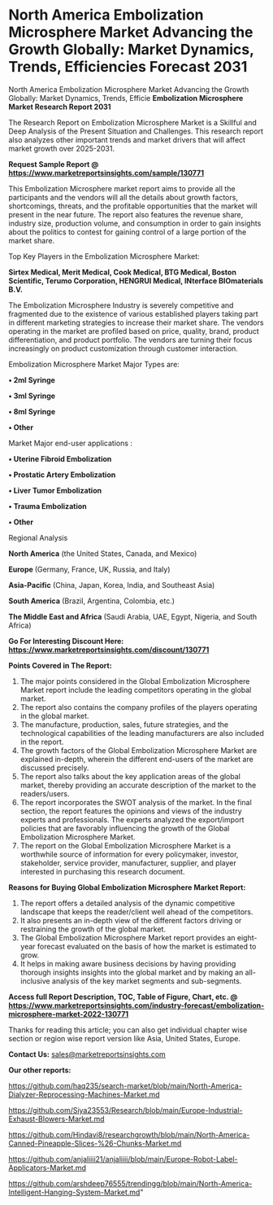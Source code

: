 # North America Embolization Microsphere Market Advancing the Growth Globally: Market Dynamics, Trends, Efficiencies Forecast 2031
North America Embolization Microsphere Market Advancing the Growth Globally: Market Dynamics, Trends, Efficie
<strong>Embolization Microsphere Market Research Report 2031</strong>

The Research Report on Embolization Microsphere Market is a Skillful and Deep Analysis of the Present Situation and Challenges. This research report also analyzes other important trends and market drivers that will affect market growth over 2025-2031.

<strong>Request Sample Report @ <a href=https://www.marketreportsinsights.com/sample/130771>https://www.marketreportsinsights.com/sample/130771</a></strong>

This Embolization Microsphere market report aims to provide all the participants and the vendors will all the details about growth factors, shortcomings, threats, and the profitable opportunities that the market will present in the near future. The report also features the revenue share, industry size, production volume, and consumption in order to gain insights about the politics to contest for gaining control of a large portion of the market share.

Top Key Players in the Embolization Microsphere Market:

<strong>Sirtex Medical, Merit Medical, Cook Medical, BTG Medical, Boston Scientific, Terumo Corporation, HENGRUI Medical, INterface BIOmaterials B.V.</strong>

The Embolization Microsphere Industry is severely competitive and fragmented due to the existence of various established players taking part in different marketing strategies to increase their market share. The vendors operating in the market are profiled based on price, quality, brand, product differentiation, and product portfolio. The vendors are turning their focus increasingly on product customization through customer interaction.

Embolization Microsphere Market Major Types are:

<strong>• 2ml Syringe

• 3ml Syringe

• 8ml Syringe

• Other</strong>

Market Major end-user applications :

<strong>• Uterine Fibroid Embolization

• Prostatic Artery Embolization

• Liver Tumor Embolization

• Trauma Embolization

• Other</strong>

Regional Analysis

</u><strong><b>North America</b></strong> (the United States, Canada, and Mexico)

<strong><b>Europe </b></strong>(Germany, France, UK, Russia, and Italy)

<strong><b>Asia-Pacific</b></strong> (China, Japan, Korea, India, and Southeast Asia)

<strong><b>South America</b></strong> (Brazil, Argentina, Colombia, etc.)

<strong><b>The Middle East and Africa</b></strong> (Saudi Arabia, UAE, Egypt, Nigeria, and South Africa)

<strong>Go For Interesting Discount Here: <a href=https://www.marketreportsinsights.com/discount/130771>https://www.marketreportsinsights.com/discount/130771</a></strong>

<strong>Points Covered in The Report:</strong>
<ol>
  <li>The major points considered in the Global Embolization Microsphere Market report include the leading competitors operating in the global market.</li>
  <li>The report also contains the company profiles of the players operating in the global market.</li>
  <li>The manufacture, production, sales, future strategies, and the technological capabilities of the leading manufacturers are also included in the report.</li>
  <li>The growth factors of the Global Embolization Microsphere Market are explained in-depth, wherein the different end-users of the market are discussed precisely.</li>
  <li>The report also talks about the key application areas of the global market, thereby providing an accurate description of the market to the readers/users.</li>
  <li>The report incorporates the SWOT analysis of the market. In the final section, the report features the opinions and views of the industry experts and professionals. The experts analyzed the export/import policies that are favorably influencing the growth of the Global Embolization Microsphere Market.</li>
  <li>The report on the Global Embolization Microsphere Market is a worthwhile source of information for every policymaker, investor, stakeholder, service provider, manufacturer, supplier, and player interested in purchasing this research document.</li>
</ol>
<strong>Reasons for Buying Global Embolization Microsphere Market Report:</strong>

<ol>
  <li>The report offers a detailed analysis of the dynamic competitive landscape that keeps the reader/client well ahead of the competitors.</li>
  <li>It also presents an in-depth view of the different factors driving or restraining the growth of the global market.</li>
  <li>The Global Embolization Microsphere Market report provides an eight-year forecast evaluated on the basis of how the market is estimated to grow.</li>
  <li>It helps in making aware business decisions by having providing thorough insights insights into the global market and by making an all-inclusive analysis of the key market segments and sub-segments.</li>
</ol>
<strong>Access full Report Description, TOC, Table of Figure, Chart, etc. @ <a href=https://www.marketreportsinsights.com/industry-forecast/embolization-microsphere-market-2022-130771>https://www.marketreportsinsights.com/industry-forecast/embolization-microsphere-market-2022-130771</a></strong>


Thanks for reading this article; you can also get individual chapter wise section or region wise report version like Asia, United States, Europe.

<strong>Contact Us:</strong>
sales@marketreportsinsights.com

<strong>Our other reports:</strong>

<a href=https://github.com/haq235/search-market/blob/main/North-America-Dialyzer-Reprocessing-Machines-Market.md>https://github.com/haq235/search-market/blob/main/North-America-Dialyzer-Reprocessing-Machines-Market.md</a>

<a href=https://github.com/Siya23553/Research/blob/main/Europe-Industrial-Exhaust-Blowers-Market.md>https://github.com/Siya23553/Research/blob/main/Europe-Industrial-Exhaust-Blowers-Market.md</a>

<a href=https://github.com/Hindavi8/researchgrowth/blob/main/North-America-Canned-Pineapple-Slices-%26-Chunks-Market.md>https://github.com/Hindavi8/researchgrowth/blob/main/North-America-Canned-Pineapple-Slices-%26-Chunks-Market.md</a>

<a href=https://github.com/anjaliiii21/anjaliiii/blob/main/Europe-Robot-Label-Applicators-Market.md>https://github.com/anjaliiii21/anjaliiii/blob/main/Europe-Robot-Label-Applicators-Market.md</a>

<a href=https://github.com/arshdeep76555/trendingg/blob/main/North-America-Intelligent-Hanging-System-Market.md>https://github.com/arshdeep76555/trendingg/blob/main/North-America-Intelligent-Hanging-System-Market.md</a>"
